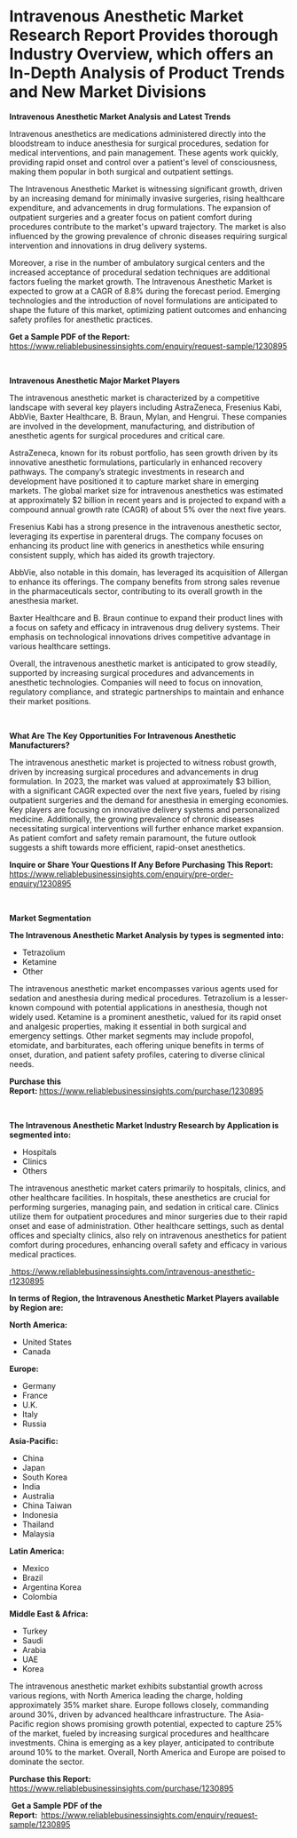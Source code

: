 <p><h1>Intravenous Anesthetic Market Research Report Provides thorough Industry Overview, which offers an In-Depth Analysis of Product Trends and New Market Divisions</h1></p><p><strong>Intravenous Anesthetic Market Analysis and Latest Trends</strong></p>
<p><p>Intravenous anesthetics are medications administered directly into the bloodstream to induce anesthesia for surgical procedures, sedation for medical interventions, and pain management. These agents work quickly, providing rapid onset and control over a patient's level of consciousness, making them popular in both surgical and outpatient settings.</p><p>The Intravenous Anesthetic Market is witnessing significant growth, driven by an increasing demand for minimally invasive surgeries, rising healthcare expenditure, and advancements in drug formulations. The expansion of outpatient surgeries and a greater focus on patient comfort during procedures contribute to the market's upward trajectory. The market is also influenced by the growing prevalence of chronic diseases requiring surgical intervention and innovations in drug delivery systems.</p><p>Moreover, a rise in the number of ambulatory surgical centers and the increased acceptance of procedural sedation techniques are additional factors fueling the market growth. The Intravenous Anesthetic Market is expected to grow at a CAGR of 8.8% during the forecast period. Emerging technologies and the introduction of novel formulations are anticipated to shape the future of this market, optimizing patient outcomes and enhancing safety profiles for anesthetic practices.</p></p>
<p><strong>Get a Sample PDF of the Report:&nbsp;</strong> <a href="https://www.reliablebusinessinsights.com/enquiry/request-sample/1230895?utm_campaign=2238&utm_medium=2&utm_source=Github&utm_content=ia&utm_term=19042025&utm_id=intravenous-anesthetic">https://www.reliablebusinessinsights.com/enquiry/request-sample/1230895</a></p>
<p>&nbsp;</p>
<p><strong>Intravenous Anesthetic Major Market Players</strong></p>
<p><p>The intravenous anesthetic market is characterized by a competitive landscape with several key players including AstraZeneca, Fresenius Kabi, AbbVie, Baxter Healthcare, B. Braun, Mylan, and Hengrui. These companies are involved in the development, manufacturing, and distribution of anesthetic agents for surgical procedures and critical care.</p><p>AstraZeneca, known for its robust portfolio, has seen growth driven by its innovative anesthetic formulations, particularly in enhanced recovery pathways. The company’s strategic investments in research and development have positioned it to capture market share in emerging markets. The global market size for intravenous anesthetics was estimated at approximately $2 billion in recent years and is projected to expand with a compound annual growth rate (CAGR) of about 5% over the next five years.</p><p>Fresenius Kabi has a strong presence in the intravenous anesthetic sector, leveraging its expertise in parenteral drugs. The company focuses on enhancing its product line with generics in anesthetics while ensuring consistent supply, which has aided its growth trajectory.</p><p>AbbVie, also notable in this domain, has leveraged its acquisition of Allergan to enhance its offerings. The company benefits from strong sales revenue in the pharmaceuticals sector, contributing to its overall growth in the anesthesia market.</p><p>Baxter Healthcare and B. Braun continue to expand their product lines with a focus on safety and efficacy in intravenous drug delivery systems. Their emphasis on technological innovations drives competitive advantage in various healthcare settings.</p><p>Overall, the intravenous anesthetic market is anticipated to grow steadily, supported by increasing surgical procedures and advancements in anesthetic technologies. Companies will need to focus on innovation, regulatory compliance, and strategic partnerships to maintain and enhance their market positions.</p></p>
<p>&nbsp;</p>
<p><strong>What Are The Key Opportunities For Intravenous Anesthetic Manufacturers?</strong></p>
<p><p>The intravenous anesthetic market is projected to witness robust growth, driven by increasing surgical procedures and advancements in drug formulation. In 2023, the market was valued at approximately $3 billion, with a significant CAGR expected over the next five years, fueled by rising outpatient surgeries and the demand for anesthesia in emerging economies. Key players are focusing on innovative delivery systems and personalized medicine. Additionally, the growing prevalence of chronic diseases necessitating surgical interventions will further enhance market expansion. As patient comfort and safety remain paramount, the future outlook suggests a shift towards more efficient, rapid-onset anesthetics.</p></p>
<p><strong>Inquire or Share Your Questions If Any Before Purchasing This Report:</strong> <a href="https://www.reliablebusinessinsights.com/enquiry/pre-order-enquiry/1230895?utm_campaign=2238&utm_medium=2&utm_source=Github&utm_content=ia&utm_term=19042025&utm_id=intravenous-anesthetic">https://www.reliablebusinessinsights.com/enquiry/pre-order-enquiry/1230895</a></p>
<p>&nbsp;</p>
<p><strong>Market Segmentation</strong></p>
<p><strong>The Intravenous Anesthetic Market Analysis by types is segmented into:</strong></p>
<p><ul><li>Tetrazolium</li><li>Ketamine</li><li>Other</li></ul></p>
<p><p>The intravenous anesthetic market encompasses various agents used for sedation and anesthesia during medical procedures. Tetrazolium is a lesser-known compound with potential applications in anesthesia, though not widely used. Ketamine is a prominent anesthetic, valued for its rapid onset and analgesic properties, making it essential in both surgical and emergency settings. Other market segments may include propofol, etomidate, and barbiturates, each offering unique benefits in terms of onset, duration, and patient safety profiles, catering to diverse clinical needs.</p></p>
<p><strong>Purchase this Report:&nbsp;</strong><a href="https://www.reliablebusinessinsights.com/purchase/1230895?utm_campaign=2238&utm_medium=2&utm_source=Github&utm_content=ia&utm_term=19042025&utm_id=intravenous-anesthetic">https://www.reliablebusinessinsights.com/purchase/1230895</a></p>
<p>&nbsp;</p>
<p><strong>The Intravenous Anesthetic Market Industry Research by Application is segmented into:</strong></p>
<p><ul><li>Hospitals</li><li>Clinics</li><li>Others</li></ul></p>
<p><p>The intravenous anesthetic market caters primarily to hospitals, clinics, and other healthcare facilities. In hospitals, these anesthetics are crucial for performing surgeries, managing pain, and sedation in critical care. Clinics utilize them for outpatient procedures and minor surgeries due to their rapid onset and ease of administration. Other healthcare settings, such as dental offices and specialty clinics, also rely on intravenous anesthetics for patient comfort during procedures, enhancing overall safety and efficacy in various medical practices.</p></p>
<p><a href="https://www.reliablebusinessinsights.com/intravenous-anesthetic-r1230895?utm_campaign=2238&utm_medium=2&utm_source=Github&utm_content=ia&utm_term=19042025&utm_id=intravenous-anesthetic">&nbsp;https://www.reliablebusinessinsights.com/intravenous-anesthetic-r1230895</a></p>
<p><strong>In terms of Region, the Intravenous Anesthetic Market Players available by Region are:</strong></p>
<p>
    <p> <strong> North America: </strong>
        <ul>
            <li>United States</li>
            <li>Canada</li>
        </ul>
        </p> 
    <p> <strong> Europe: </strong>
        <ul>
            <li>Germany</li>
            <li>France</li>
            <li>U.K.</li>
            <li>Italy</li>
            <li>Russia</li>
        </ul>
        </p> 
    <p> <strong> Asia-Pacific: </strong>
        <ul>
            <li>China</li>
            <li>Japan</li>
            <li>South Korea</li>
            <li>India</li>
            <li>Australia</li>
            <li>China Taiwan</li>
            <li>Indonesia</li>
            <li>Thailand</li>
            <li>Malaysia</li>
        </ul>
        </p> 
    <p> <strong> Latin America: </strong>
        <ul>
            <li>Mexico</li>
            <li>Brazil</li>
            <li>Argentina Korea</li>
            <li>Colombia</li>
        </ul>
        </p> 
    <p> <strong> Middle East & Africa: </strong>
        <ul>
            <li>Turkey</li>
            <li>Saudi</li>
            <li>Arabia</li>
            <li>UAE</li>
            <li>Korea</li>
        </ul>
    </p>
    </p>
<p><p>The intravenous anesthetic market exhibits substantial growth across various regions, with North America leading the charge, holding approximately 35% market share. Europe follows closely, commanding around 30%, driven by advanced healthcare infrastructure. The Asia-Pacific region shows promising growth potential, expected to capture 25% of the market, fueled by increasing surgical procedures and healthcare investments. China is emerging as a key player, anticipated to contribute around 10% to the market. Overall, North America and Europe are poised to dominate the sector.</p></p>
<p><strong>Purchase this Report: </strong><a href="https://www.reliablebusinessinsights.com/purchase/1230895?utm_campaign=2238&utm_medium=2&utm_source=Github&utm_content=ia&utm_term=19042025&utm_id=intravenous-anesthetic">https://www.reliablebusinessinsights.com/purchase/1230895</a></p>
<p>&nbsp;<strong>Get a Sample PDF of the Report:&nbsp;&nbsp;</strong><a href="https://www.reliablebusinessinsights.com/enquiry/request-sample/1230895?utm_campaign=2238&utm_medium=2&utm_source=Github&utm_content=ia&utm_term=19042025&utm_id=intravenous-anesthetic">https://www.reliablebusinessinsights.com/enquiry/request-sample/1230895</a></p>
<p><strong></strong></p>
<p><p></p><p></p><p></p></p>